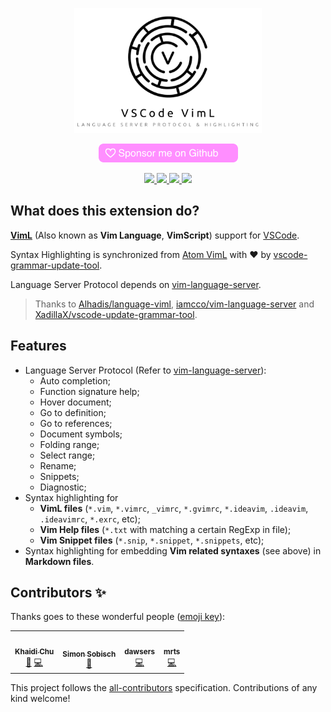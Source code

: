 <p align="center">
  <img height="200" src="https://github.com/XadillaX/vscode-language-viml/raw/master/assets/README.png" />
</p>

<p align="center">
  <a href="https://github.com/sponsors/XadillaX"><img src="https://github.com/XadillaX/vscode-language-viml/raw/master/assets/github_sponsor_btn.png" /></a>
</p>

<p align="center">
  <a href="https://marketplace.visualstudio.com/items?itemName=XadillaX.viml">
    <img src="https://vsmarketplacebadges.dev/version-short/XadillaX.viml.svg.?style=for-the-badge&colorA=FF7800&colorB=CC5600&label=VS%20MARKETPLACE" />
  </a>
  <a href="https://marketplace.visualstudio.com/items?itemName=XadillaX.viml">
    <img src="https://vsmarketplacebadges.dev/downloads-short/XadillaX.viml.svg.?style=for-the-badge&colorA=5DDB61&colorB=4BC74F&label=DOWNLOADS" />
  </a>
  <a href="https://marketplace.visualstudio.com/items?itemName=XadillaX.viml">
    <img src="https://vsmarketplacebadges.dev/rating-star/XadillaX.viml.svg.?style=for-the-badge&colorA=FBBD30&colorB=F2AA08" />
  </a>
<!-- ALL-CONTRIBUTORS-BADGE:START - Do not remove or modify this section -->
<a href="#contributors-"><img src="https://img.shields.io/badge/4-ALL%20CONTRIBUTORS?style=for-the-badge&colorA=FF69b4&colorB=cc47a4&label=ALL%20CONTRIBUTORS" /></a>
<!-- ALL-CONTRIBUTORS-BADGE:END -->
</p>

## What does this extension do?

[**VimL**](https://en.wikipedia.org/wiki/Vim_(text_editor)#Vim_script) (Also known as **Vim Language**, **VimScript**) support for [VSCode](https://code.visualstudio.com/).

Syntax Highlighting is synchronized from [Atom VimL](https://github.com/Alhadis/language-viml) with ❤ by [vscode-grammar-update-tool](https://github.com/XadillaX/vscode-update-grammar-tool).

Language Server Protocol depends on [vim-language-server](https://github.com/iamcco/vim-language-server).

> Thanks to [Alhadis/language-viml](https://github.com/Alhadis/language-viml), [iamcco/vim-language-server](https://github.com/iamcco/vim-language-server) and [XadillaX/vscode-update-grammar-tool](https://github.com/XadillaX/vscode-update-grammar-tool).

## Features

+ Language Server Protocol (Refer to [vim-language-server](https://github.com/iamcco/vim-language-server)):
  - Auto completion;
  - Function signature help;
  - Hover document;
  - Go to definition;
  - Go to references;
  - Document symbols;
  - Folding range;
  - Select range;
  - Rename;
  - Snippets;
  - Diagnostic;
+ Syntax highlighting for
  - **VimL files** (`*.vim`, `*.vimrc`, `_vimrc`, `*.gvimrc`, `*.ideavim`, `.ideavim`, `.ideavimrc`, `*.exrc`, etc);
  - **Vim Help files** (`*.txt` with matching a certain RegExp in file);
  - **Vim Snippet files** (`*.snip`, `*.snippet`, `*.snippets`, etc);
+ Syntax highlighting for embedding **Vim related syntaxes** (see above) in **Markdown files**.

## Contributors ✨

Thanks goes to these wonderful people ([emoji key](https://allcontributors.org/docs/en/emoji-key)):

<!-- ALL-CONTRIBUTORS-LIST:START - Do not remove or modify this section -->
<!-- prettier-ignore-start -->
<!-- markdownlint-disable -->
<table>
  <tr>
    <td align="center"><a href="https://xcoder.in/"><img src="https://avatars.githubusercontent.com/u/2842176?v=4?s=100" width="100px;" alt=""/><br /><sub><b>Khaidi Chu</b></sub></a><br /><a href="#maintenance-XadillaX" title="Maintenance">🚧</a> <a href="https://github.com/XadillaX/vscode-language-viml/commits?author=XadillaX" title="Code">💻</a></td>
    <td align="center"><a href="https://github.com/GitMensch"><img src="https://avatars.githubusercontent.com/u/6699539?v=4?s=100" width="100px;" alt=""/><br /><sub><b>Simon Sobisch</b></sub></a><br /><a href="#ideas-GitMensch" title="Ideas, Planning, & Feedback">🤔</a></td>
    <td align="center"><a href="https://github.com/dawsers"><img src="https://avatars.githubusercontent.com/u/47487972?v=4?s=100" width="100px;" alt=""/><br /><sub><b>dawsers</b></sub></a><br /><a href="https://github.com/XadillaX/vscode-language-viml/commits?author=dawsers" title="Code">💻</a></td>
    <td align="center"><a href="https://github.com/beastmatser"><img src="https://avatars.githubusercontent.com/u/79206232?v=4?s=100" width="100px;" alt=""/><br /><sub><b>mrts</b></sub></a><br /><a href="https://github.com/XadillaX/vscode-language-viml/commits?author=beastmatser" title="Code">💻</a></td>
  </tr>
</table>

<!-- markdownlint-restore -->
<!-- prettier-ignore-end -->

<!-- ALL-CONTRIBUTORS-LIST:END -->

This project follows the [all-contributors](https://github.com/all-contributors/all-contributors) specification. Contributions of any kind welcome!
